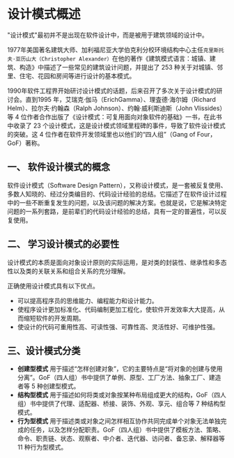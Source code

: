 
# 设计模式概述

"设计模式"最初并不是出现在软件设计中，而是被用于建筑领域的设计中。

1977年美国著名建筑大师、加利福尼亚大学伯克利分校环境结构中心主任`克里斯托夫·亚历山大（Christopher Alexander）`在他的著作《建筑模式语言：城镇、建筑、构造》中描述了一些常见的建筑设计问题，并提出了 253 种关于对城镇、邻里、住宅、花园和房间等进行设计的基本模式。

1990年软件工程界开始研讨设计模式的话题，后来召开了多次关于设计模式的研讨会。直到1995 年，艾瑞克·伽马（ErichGamma）、理査德·海尔姆（Richard Helm）、拉尔夫·约翰森（Ralph Johnson）、约翰·威利斯迪斯（John Vlissides）等 4 位作者合作出版了《设计模式：可复用面向对象软件的基础》一书，在此书中收录了 23 个设计模式，这是设计模式领域里程碑的事件，导致了软件设计模式的突破。这 4 位作者在软件开发领域里也以他们的“四人组”（Gang of Four，GoF）著称。



## 一、 软件设计模式的概念

软件设计模式（Software Design Pattern），又称设计模式，是一套被反复使用、多数人知晓的、经过分类编目的、代码设计经验的总结。它描述了在软件设计过程中的一些不断重复发生的问题，以及该问题的解决方案。也就是说，它是解决特定问题的一系列套路，是前辈们的代码设计经验的总结，具有一定的普遍性，可以反复使用。

## 二、 学习设计模式的必要性

设计模式的本质是面向对象设计原则的实际运用，是对类的封装性、继承性和多态性以及类的关联关系和组合关系的充分理解。

正确使用设计模式具有以下优点。

- 可以提高程序员的思维能力、编程能力和设计能力。
- 使程序设计更加标准化、代码编制更加工程化，使软件开发效率大大提高，从而缩短软件的开发周期。
- 使设计的代码可重用性高、可读性强、可靠性高、灵活性好、可维护性强。

## 三、设计模式分类

-  **创建型模式**
用于描述“怎样创建对象”，它的主要特点是“将对象的创建与使用分离”。GoF（四人组）书中提供了单例、原型、工厂方法、抽象工厂、建造者等 5 种创建型模式。 
-  **结构型模式**
用于描述如何将类或对象按某种布局组成更大的结构，GoF（四人组）书中提供了代理、适配器、桥接、装饰、外观、享元、组合等 7 种结构型模式。 
-  **行为型模式**
用于描述类或对象之间怎样相互协作共同完成单个对象无法单独完成的任务，以及怎样分配职责。GoF（四人组）书中提供了模板方法、策略、命令、职责链、状态、观察者、中介者、迭代器、访问者、备忘录、解释器等 11 种行为型模式。 
